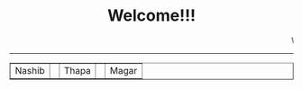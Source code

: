 <html>
<title>9</title>
<link real="stylesheet" href="styles09.css">
<center>
<head>
<h1>Welcome!!!</h1>
</head>
<marquee> Welcome </marquee>
</center>
<hr>
<table border="1">
<tr>
<td>Nashib <td>
<td>Thapa<td>
<td>Magar</td>
<html>
